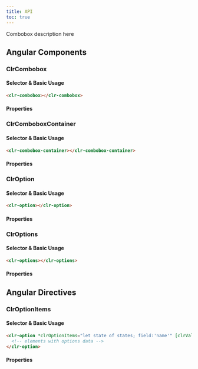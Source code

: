 ```yaml
---
title: API
toc: true
---
```


Combobox description here

## Angular Components

### ClrCombobox

#### Selector & Basic Usage

<doc-code>

```html
<clr-combobox></clr-combobox>
```

</doc-code>

#### Properties

<DocComponentApi component="ClrCombobox" item="bindings" />

### ClrComboboxContainer

#### Selector & Basic Usage

<doc-code>

```html
<clr-combobox-container></clr-combobox-container>
```

</doc-code>

#### Properties

<DocComponentApi component="ClrComboboxContainer" item="bindings" />

### ClrOption

#### Selector & Basic Usage

<doc-code>

```html
<clr-option></clr-option>
```

</doc-code>

#### Properties

<DocComponentApi component="ClrOption" item="bindings" />

### ClrOptions

#### Selector & Basic Usage

<doc-code>

```html
<clr-options></clr-options>
```

</doc-code>

#### Properties

<DocComponentApi component="ClrOptions" item="bindings" />

## Angular Directives

### ClrOptionItems

#### Selector & Basic Usage

<doc-code>

```html
<clr-option *clrOptionItems="let state of states; field:'name'" [clrValue]="state">
  <!-- elements with options data -->
</clr-option>
```

</doc-code>

#### Properties

<DocComponentApi component="ClrOptionItems" item="bindings" />
